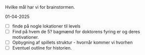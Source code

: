 Hvilke mål har vi for brainstormen.

01-04-2025
- [ ] finde på nogle lokationer til levels
- [ ] Find på hvem de 5? bagmænd for doktorens fyring er og deres motivationer.
- [ ] Opbygning af spillets struktur - hvornår kommer vi hvorhen
- [ ] Eventuel outline for historien.